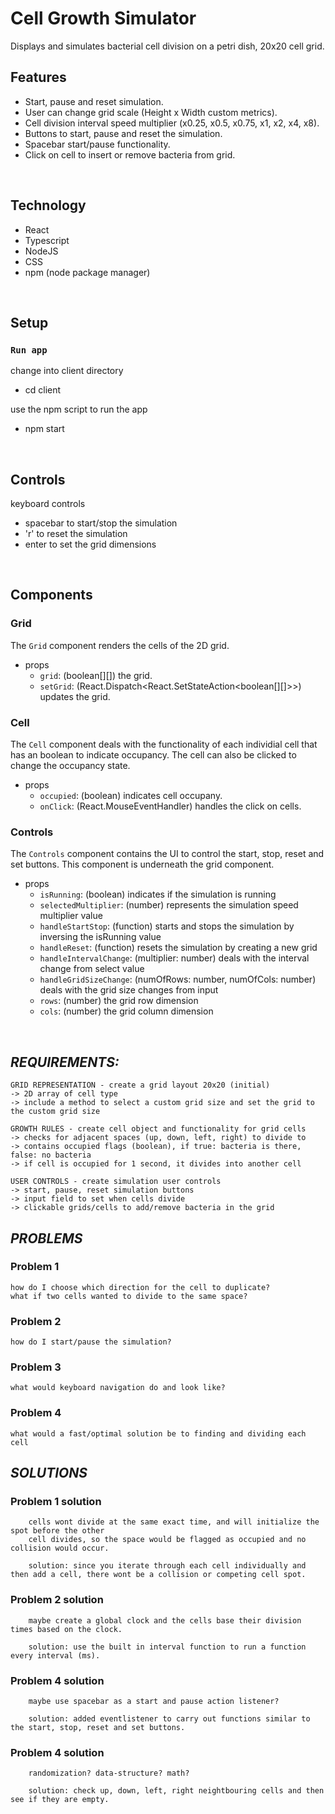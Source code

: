 # Cell Growth Simulator

Displays and simulates bacterial cell division on a petri dish, 20x20 cell grid.


## Features

- Start, pause and reset simulation.
- User can change grid scale (Height x Width custom metrics).
- Cell division interval speed multiplier (x0.25, x0.5, x0.75, x1, x2, x4, x8).
- Buttons to start, pause and reset the simulation.
- Spacebar start/pause functionality.
- Click on cell to insert or remove bacteria from grid.

&nbsp;

## Technology

- React
- Typescript
- NodeJS
- CSS
- npm (node package manager)

&nbsp;

## Setup

### `Run app`

change into client directory
- cd client

use the npm script to run the app
- npm start

&nbsp;

## Controls

keyboard controls
- spacebar to start/stop the simulation
- 'r' to reset the simulation
- enter to set the grid dimensions

&nbsp;

## Components

### Grid

The `Grid` component renders the cells of the 2D grid.

- props
    - `grid`: (boolean[][]) the grid.
    - `setGrid`: (React.Dispatch<React.SetStateAction<boolean[][]>>) updates the grid.


### Cell

The `Cell` component deals with the functionality of each individial cell that has an boolean to indicate occupancy. The cell can also be clicked to change the occupancy state.

- props
    - `occupied`: (boolean) indicates cell occupany.
    - `onClick`: (React.MouseEventHandler<HTMLDivElement>) handles the click on cells.


### Controls

The `Controls` component contains the UI to control the start, stop, reset and set buttons. This component is underneath the grid component.

- props
    - `isRunning`: (boolean) indicates if the simulation is running
    - `selectedMultiplier`: (number) represents the simulation speed multiplier value
    - `handleStartStop`: (function) starts and stops the simulation by inversing the isRunning value
    - `handleReset`: (function) resets the simulation by creating a new grid
    - `handleIntervalChange`: (multiplier: number) deals with the interval change from select value
    - `handleGridSizeChange`: (numOfRows: number, numOfCols: number) deals with the grid size changes from input
    - `rows`: (number) the grid row dimension
    - `cols`: (number) the grid column dimension

&nbsp;

## _REQUIREMENTS:_

    GRID REPRESENTATION - create a grid layout 20x20 (initial)
    -> 2D array of cell type
    -> include a method to select a custom grid size and set the grid to the custom grid size

    GROWTH RULES - create cell object and functionality for grid cells
    -> checks for adjacent spaces (up, down, left, right) to divide to
    -> contains occupied flags (boolean), if true: bacteria is there, false: no bacteria
    -> if cell is occupied for 1 second, it divides into another cell

    USER CONTROLS - create simulation user controls
    -> start, pause, reset simulation buttons
    -> input field to set when cells divide
    -> clickable grids/cells to add/remove bacteria in the grid

## _PROBLEMS_

### **Problem 1**

    how do I choose which direction for the cell to duplicate?
    what if two cells wanted to divide to the same space?

### **Problem 2** 
    how do I start/pause the simulation?

### **Problem 3** 
    what would keyboard navigation do and look like?

### **Problem 4** 
    what would a fast/optimal solution be to finding and dividing each cell

## _SOLUTIONS_

### **Problem 1 solution**
        cells wont divide at the same exact time, and will initialize the spot before the other
        cell divides, so the space would be flagged as occupied and no collision would occur.

        solution: since you iterate through each cell individually and then add a cell, there wont be a collision or competing cell spot.
    
### **Problem 2 solution**
        maybe create a global clock and the cells base their division times based on the clock.

        solution: use the built in interval function to run a function every interval (ms).
    
### **Problem 4 solution**
        maybe use spacebar as a start and pause action listener?

        solution: added eventlistener to carry out functions similar to the start, stop, reset and set buttons.
    
### **Problem 4 solution**
        randomization? data-structure? math?
        
        solution: check up, down, left, right neightbouring cells and then see if they are empty.